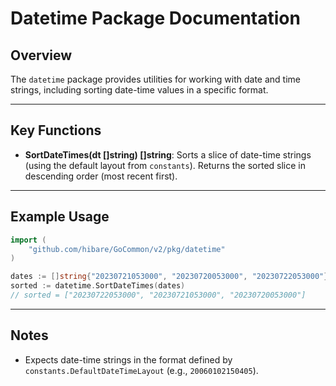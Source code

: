 # Datetime Package Documentation

## Overview

The `datetime` package provides utilities for working with date and time strings, including sorting date-time values in a specific format.

---

## Key Functions

- **SortDateTimes(dt []string) []string**: Sorts a slice of date-time strings (using the default layout from `constants`). Returns the sorted slice in descending order (most recent first).

---

## Example Usage

```go
import (
    "github.com/hibare/GoCommon/v2/pkg/datetime"
)

dates := []string{"20230721053000", "20230720053000", "20230722053000"}
sorted := datetime.SortDateTimes(dates)
// sorted = ["20230722053000", "20230721053000", "20230720053000"]
```

---

## Notes

- Expects date-time strings in the format defined by `constants.DefaultDateTimeLayout` (e.g., `20060102150405`).
